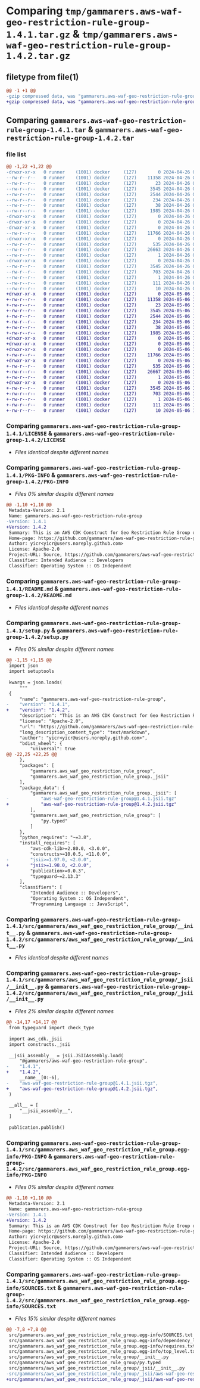 # Comparing `tmp/gammarers.aws-waf-geo-restriction-rule-group-1.4.1.tar.gz` & `tmp/gammarers.aws-waf-geo-restriction-rule-group-1.4.2.tar.gz`

## filetype from file(1)

```diff
@@ -1 +1 @@
-gzip compressed data, was "gammarers.aws-waf-geo-restriction-rule-group-1.4.1.tar", last modified: Fri Apr 26 03:15:43 2024, max compression
+gzip compressed data, was "gammarers.aws-waf-geo-restriction-rule-group-1.4.2.tar", last modified: Mon May  6 19:22:51 2024, max compression
```

## Comparing `gammarers.aws-waf-geo-restriction-rule-group-1.4.1.tar` & `gammarers.aws-waf-geo-restriction-rule-group-1.4.2.tar`

### file list

```diff
@@ -1,22 +1,22 @@
-drwxr-xr-x   0 runner    (1001) docker     (127)        0 2024-04-26 03:15:43.505563 gammarers.aws-waf-geo-restriction-rule-group-1.4.1/
--rw-r--r--   0 runner    (1001) docker     (127)    11358 2024-04-26 03:15:30.000000 gammarers.aws-waf-geo-restriction-rule-group-1.4.1/LICENSE
--rw-r--r--   0 runner    (1001) docker     (127)       23 2024-04-26 03:15:30.000000 gammarers.aws-waf-geo-restriction-rule-group-1.4.1/MANIFEST.in
--rw-r--r--   0 runner    (1001) docker     (127)     3545 2024-04-26 03:15:43.505563 gammarers.aws-waf-geo-restriction-rule-group-1.4.1/PKG-INFO
--rw-r--r--   0 runner    (1001) docker     (127)     2544 2024-04-26 03:15:30.000000 gammarers.aws-waf-geo-restriction-rule-group-1.4.1/README.md
--rw-r--r--   0 runner    (1001) docker     (127)      234 2024-04-26 03:15:30.000000 gammarers.aws-waf-geo-restriction-rule-group-1.4.1/pyproject.toml
--rw-r--r--   0 runner    (1001) docker     (127)       38 2024-04-26 03:15:43.505563 gammarers.aws-waf-geo-restriction-rule-group-1.4.1/setup.cfg
--rw-r--r--   0 runner    (1001) docker     (127)     1985 2024-04-26 03:15:30.000000 gammarers.aws-waf-geo-restriction-rule-group-1.4.1/setup.py
-drwxr-xr-x   0 runner    (1001) docker     (127)        0 2024-04-26 03:15:43.501563 gammarers.aws-waf-geo-restriction-rule-group-1.4.1/src/
-drwxr-xr-x   0 runner    (1001) docker     (127)        0 2024-04-26 03:15:43.501563 gammarers.aws-waf-geo-restriction-rule-group-1.4.1/src/gammarers/
-drwxr-xr-x   0 runner    (1001) docker     (127)        0 2024-04-26 03:15:43.505563 gammarers.aws-waf-geo-restriction-rule-group-1.4.1/src/gammarers/aws_waf_geo_restriction_rule_group/
--rw-r--r--   0 runner    (1001) docker     (127)    11766 2024-04-26 03:15:30.000000 gammarers.aws-waf-geo-restriction-rule-group-1.4.1/src/gammarers/aws_waf_geo_restriction_rule_group/__init__.py
-drwxr-xr-x   0 runner    (1001) docker     (127)        0 2024-04-26 03:15:43.505563 gammarers.aws-waf-geo-restriction-rule-group-1.4.1/src/gammarers/aws_waf_geo_restriction_rule_group/_jsii/
--rw-r--r--   0 runner    (1001) docker     (127)      535 2024-04-26 03:15:30.000000 gammarers.aws-waf-geo-restriction-rule-group-1.4.1/src/gammarers/aws_waf_geo_restriction_rule_group/_jsii/__init__.py
--rw-r--r--   0 runner    (1001) docker     (127)    26663 2024-04-26 03:15:30.000000 gammarers.aws-waf-geo-restriction-rule-group-1.4.1/src/gammarers/aws_waf_geo_restriction_rule_group/_jsii/aws-waf-geo-restriction-rule-group@1.4.1.jsii.tgz
--rw-r--r--   0 runner    (1001) docker     (127)        1 2024-04-26 03:15:30.000000 gammarers.aws-waf-geo-restriction-rule-group-1.4.1/src/gammarers/aws_waf_geo_restriction_rule_group/py.typed
-drwxr-xr-x   0 runner    (1001) docker     (127)        0 2024-04-26 03:15:43.505563 gammarers.aws-waf-geo-restriction-rule-group-1.4.1/src/gammarers.aws_waf_geo_restriction_rule_group.egg-info/
--rw-r--r--   0 runner    (1001) docker     (127)     3545 2024-04-26 03:15:43.000000 gammarers.aws-waf-geo-restriction-rule-group-1.4.1/src/gammarers.aws_waf_geo_restriction_rule_group.egg-info/PKG-INFO
--rw-r--r--   0 runner    (1001) docker     (127)      703 2024-04-26 03:15:43.000000 gammarers.aws-waf-geo-restriction-rule-group-1.4.1/src/gammarers.aws_waf_geo_restriction_rule_group.egg-info/SOURCES.txt
--rw-r--r--   0 runner    (1001) docker     (127)        1 2024-04-26 03:15:43.000000 gammarers.aws-waf-geo-restriction-rule-group-1.4.1/src/gammarers.aws_waf_geo_restriction_rule_group.egg-info/dependency_links.txt
--rw-r--r--   0 runner    (1001) docker     (127)      111 2024-04-26 03:15:43.000000 gammarers.aws-waf-geo-restriction-rule-group-1.4.1/src/gammarers.aws_waf_geo_restriction_rule_group.egg-info/requires.txt
--rw-r--r--   0 runner    (1001) docker     (127)       10 2024-04-26 03:15:43.000000 gammarers.aws-waf-geo-restriction-rule-group-1.4.1/src/gammarers.aws_waf_geo_restriction_rule_group.egg-info/top_level.txt
+drwxr-xr-x   0 runner    (1001) docker     (127)        0 2024-05-06 19:22:51.735375 gammarers.aws-waf-geo-restriction-rule-group-1.4.2/
+-rw-r--r--   0 runner    (1001) docker     (127)    11358 2024-05-06 19:22:41.000000 gammarers.aws-waf-geo-restriction-rule-group-1.4.2/LICENSE
+-rw-r--r--   0 runner    (1001) docker     (127)       23 2024-05-06 19:22:41.000000 gammarers.aws-waf-geo-restriction-rule-group-1.4.2/MANIFEST.in
+-rw-r--r--   0 runner    (1001) docker     (127)     3545 2024-05-06 19:22:51.735375 gammarers.aws-waf-geo-restriction-rule-group-1.4.2/PKG-INFO
+-rw-r--r--   0 runner    (1001) docker     (127)     2544 2024-05-06 19:22:41.000000 gammarers.aws-waf-geo-restriction-rule-group-1.4.2/README.md
+-rw-r--r--   0 runner    (1001) docker     (127)      234 2024-05-06 19:22:41.000000 gammarers.aws-waf-geo-restriction-rule-group-1.4.2/pyproject.toml
+-rw-r--r--   0 runner    (1001) docker     (127)       38 2024-05-06 19:22:51.735375 gammarers.aws-waf-geo-restriction-rule-group-1.4.2/setup.cfg
+-rw-r--r--   0 runner    (1001) docker     (127)     1985 2024-05-06 19:22:41.000000 gammarers.aws-waf-geo-restriction-rule-group-1.4.2/setup.py
+drwxr-xr-x   0 runner    (1001) docker     (127)        0 2024-05-06 19:22:51.731375 gammarers.aws-waf-geo-restriction-rule-group-1.4.2/src/
+drwxr-xr-x   0 runner    (1001) docker     (127)        0 2024-05-06 19:22:51.731375 gammarers.aws-waf-geo-restriction-rule-group-1.4.2/src/gammarers/
+drwxr-xr-x   0 runner    (1001) docker     (127)        0 2024-05-06 19:22:51.735375 gammarers.aws-waf-geo-restriction-rule-group-1.4.2/src/gammarers/aws_waf_geo_restriction_rule_group/
+-rw-r--r--   0 runner    (1001) docker     (127)    11766 2024-05-06 19:22:41.000000 gammarers.aws-waf-geo-restriction-rule-group-1.4.2/src/gammarers/aws_waf_geo_restriction_rule_group/__init__.py
+drwxr-xr-x   0 runner    (1001) docker     (127)        0 2024-05-06 19:22:51.735375 gammarers.aws-waf-geo-restriction-rule-group-1.4.2/src/gammarers/aws_waf_geo_restriction_rule_group/_jsii/
+-rw-r--r--   0 runner    (1001) docker     (127)      535 2024-05-06 19:22:41.000000 gammarers.aws-waf-geo-restriction-rule-group-1.4.2/src/gammarers/aws_waf_geo_restriction_rule_group/_jsii/__init__.py
+-rw-r--r--   0 runner    (1001) docker     (127)    26667 2024-05-06 19:22:41.000000 gammarers.aws-waf-geo-restriction-rule-group-1.4.2/src/gammarers/aws_waf_geo_restriction_rule_group/_jsii/aws-waf-geo-restriction-rule-group@1.4.2.jsii.tgz
+-rw-r--r--   0 runner    (1001) docker     (127)        1 2024-05-06 19:22:41.000000 gammarers.aws-waf-geo-restriction-rule-group-1.4.2/src/gammarers/aws_waf_geo_restriction_rule_group/py.typed
+drwxr-xr-x   0 runner    (1001) docker     (127)        0 2024-05-06 19:22:51.735375 gammarers.aws-waf-geo-restriction-rule-group-1.4.2/src/gammarers.aws_waf_geo_restriction_rule_group.egg-info/
+-rw-r--r--   0 runner    (1001) docker     (127)     3545 2024-05-06 19:22:51.000000 gammarers.aws-waf-geo-restriction-rule-group-1.4.2/src/gammarers.aws_waf_geo_restriction_rule_group.egg-info/PKG-INFO
+-rw-r--r--   0 runner    (1001) docker     (127)      703 2024-05-06 19:22:51.000000 gammarers.aws-waf-geo-restriction-rule-group-1.4.2/src/gammarers.aws_waf_geo_restriction_rule_group.egg-info/SOURCES.txt
+-rw-r--r--   0 runner    (1001) docker     (127)        1 2024-05-06 19:22:51.000000 gammarers.aws-waf-geo-restriction-rule-group-1.4.2/src/gammarers.aws_waf_geo_restriction_rule_group.egg-info/dependency_links.txt
+-rw-r--r--   0 runner    (1001) docker     (127)      111 2024-05-06 19:22:51.000000 gammarers.aws-waf-geo-restriction-rule-group-1.4.2/src/gammarers.aws_waf_geo_restriction_rule_group.egg-info/requires.txt
+-rw-r--r--   0 runner    (1001) docker     (127)       10 2024-05-06 19:22:51.000000 gammarers.aws-waf-geo-restriction-rule-group-1.4.2/src/gammarers.aws_waf_geo_restriction_rule_group.egg-info/top_level.txt
```

### Comparing `gammarers.aws-waf-geo-restriction-rule-group-1.4.1/LICENSE` & `gammarers.aws-waf-geo-restriction-rule-group-1.4.2/LICENSE`

 * *Files identical despite different names*

### Comparing `gammarers.aws-waf-geo-restriction-rule-group-1.4.1/PKG-INFO` & `gammarers.aws-waf-geo-restriction-rule-group-1.4.2/PKG-INFO`

 * *Files 0% similar despite different names*

```diff
@@ -1,10 +1,10 @@
 Metadata-Version: 2.1
 Name: gammarers.aws-waf-geo-restriction-rule-group
-Version: 1.4.1
+Version: 1.4.2
 Summary: This is an AWS CDK Construct for Geo Restriction Rule Group on WAF V2
 Home-page: https://github.com/gammarers/aws-waf-geo-restriction-rule-group.git
 Author: yicr<yicr@users.noreply.github.com>
 License: Apache-2.0
 Project-URL: Source, https://github.com/gammarers/aws-waf-geo-restriction-rule-group.git
 Classifier: Intended Audience :: Developers
 Classifier: Operating System :: OS Independent
```

### Comparing `gammarers.aws-waf-geo-restriction-rule-group-1.4.1/README.md` & `gammarers.aws-waf-geo-restriction-rule-group-1.4.2/README.md`

 * *Files identical despite different names*

### Comparing `gammarers.aws-waf-geo-restriction-rule-group-1.4.1/setup.py` & `gammarers.aws-waf-geo-restriction-rule-group-1.4.2/setup.py`

 * *Files 0% similar despite different names*

```diff
@@ -1,15 +1,15 @@
 import json
 import setuptools
 
 kwargs = json.loads(
     """
 {
     "name": "gammarers.aws-waf-geo-restriction-rule-group",
-    "version": "1.4.1",
+    "version": "1.4.2",
     "description": "This is an AWS CDK Construct for Geo Restriction Rule Group on WAF V2",
     "license": "Apache-2.0",
     "url": "https://github.com/gammarers/aws-waf-geo-restriction-rule-group.git",
     "long_description_content_type": "text/markdown",
     "author": "yicr<yicr@users.noreply.github.com>",
     "bdist_wheel": {
         "universal": true
@@ -22,25 +22,25 @@
     },
     "packages": [
         "gammarers.aws_waf_geo_restriction_rule_group",
         "gammarers.aws_waf_geo_restriction_rule_group._jsii"
     ],
     "package_data": {
         "gammarers.aws_waf_geo_restriction_rule_group._jsii": [
-            "aws-waf-geo-restriction-rule-group@1.4.1.jsii.tgz"
+            "aws-waf-geo-restriction-rule-group@1.4.2.jsii.tgz"
         ],
         "gammarers.aws_waf_geo_restriction_rule_group": [
             "py.typed"
         ]
     },
     "python_requires": "~=3.8",
     "install_requires": [
         "aws-cdk-lib>=2.80.0, <3.0.0",
         "constructs>=10.0.5, <11.0.0",
-        "jsii>=1.97.0, <2.0.0",
+        "jsii>=1.98.0, <2.0.0",
         "publication>=0.0.3",
         "typeguard~=2.13.3"
     ],
     "classifiers": [
         "Intended Audience :: Developers",
         "Operating System :: OS Independent",
         "Programming Language :: JavaScript",
```

### Comparing `gammarers.aws-waf-geo-restriction-rule-group-1.4.1/src/gammarers/aws_waf_geo_restriction_rule_group/__init__.py` & `gammarers.aws-waf-geo-restriction-rule-group-1.4.2/src/gammarers/aws_waf_geo_restriction_rule_group/__init__.py`

 * *Files identical despite different names*

### Comparing `gammarers.aws-waf-geo-restriction-rule-group-1.4.1/src/gammarers/aws_waf_geo_restriction_rule_group/_jsii/__init__.py` & `gammarers.aws-waf-geo-restriction-rule-group-1.4.2/src/gammarers/aws_waf_geo_restriction_rule_group/_jsii/__init__.py`

 * *Files 2% similar despite different names*

```diff
@@ -14,17 +14,17 @@
 from typeguard import check_type
 
 import aws_cdk._jsii
 import constructs._jsii
 
 __jsii_assembly__ = jsii.JSIIAssembly.load(
     "@gammarers/aws-waf-geo-restriction-rule-group",
-    "1.4.1",
+    "1.4.2",
     __name__[0:-6],
-    "aws-waf-geo-restriction-rule-group@1.4.1.jsii.tgz",
+    "aws-waf-geo-restriction-rule-group@1.4.2.jsii.tgz",
 )
 
 __all__ = [
     "__jsii_assembly__",
 ]
 
 publication.publish()
```

### Comparing `gammarers.aws-waf-geo-restriction-rule-group-1.4.1/src/gammarers.aws_waf_geo_restriction_rule_group.egg-info/PKG-INFO` & `gammarers.aws-waf-geo-restriction-rule-group-1.4.2/src/gammarers.aws_waf_geo_restriction_rule_group.egg-info/PKG-INFO`

 * *Files 0% similar despite different names*

```diff
@@ -1,10 +1,10 @@
 Metadata-Version: 2.1
 Name: gammarers.aws-waf-geo-restriction-rule-group
-Version: 1.4.1
+Version: 1.4.2
 Summary: This is an AWS CDK Construct for Geo Restriction Rule Group on WAF V2
 Home-page: https://github.com/gammarers/aws-waf-geo-restriction-rule-group.git
 Author: yicr<yicr@users.noreply.github.com>
 License: Apache-2.0
 Project-URL: Source, https://github.com/gammarers/aws-waf-geo-restriction-rule-group.git
 Classifier: Intended Audience :: Developers
 Classifier: Operating System :: OS Independent
```

### Comparing `gammarers.aws-waf-geo-restriction-rule-group-1.4.1/src/gammarers.aws_waf_geo_restriction_rule_group.egg-info/SOURCES.txt` & `gammarers.aws-waf-geo-restriction-rule-group-1.4.2/src/gammarers.aws_waf_geo_restriction_rule_group.egg-info/SOURCES.txt`

 * *Files 15% similar despite different names*

```diff
@@ -7,8 +7,8 @@
 src/gammarers.aws_waf_geo_restriction_rule_group.egg-info/SOURCES.txt
 src/gammarers.aws_waf_geo_restriction_rule_group.egg-info/dependency_links.txt
 src/gammarers.aws_waf_geo_restriction_rule_group.egg-info/requires.txt
 src/gammarers.aws_waf_geo_restriction_rule_group.egg-info/top_level.txt
 src/gammarers/aws_waf_geo_restriction_rule_group/__init__.py
 src/gammarers/aws_waf_geo_restriction_rule_group/py.typed
 src/gammarers/aws_waf_geo_restriction_rule_group/_jsii/__init__.py
-src/gammarers/aws_waf_geo_restriction_rule_group/_jsii/aws-waf-geo-restriction-rule-group@1.4.1.jsii.tgz
+src/gammarers/aws_waf_geo_restriction_rule_group/_jsii/aws-waf-geo-restriction-rule-group@1.4.2.jsii.tgz
```

